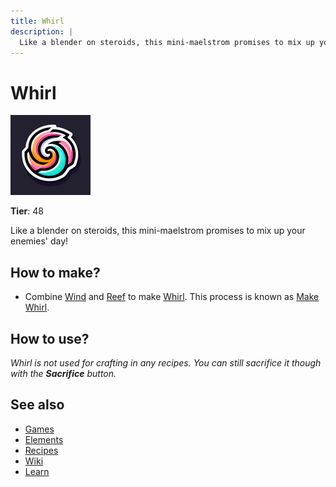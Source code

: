 ```yaml
---
title: Whirl
description: |
  Like a blender on steroids, this mini-maelstrom promises to mix up your enemies' day!
---
```

# Whirl

![](../images/item.whirl.png)

**Tier**: 48

Like a blender on steroids, this mini-maelstrom promises to mix up your enemies' day!

## How to make?

* Combine [Wind](/wiki/elements/wind) and [Reef](/wiki/elements/reef) to make [Whirl](/wiki/elements/whirl). This process is known as [Make Whirl](/wiki/recipes/make-whirl).

## How to use?

_Whirl is not used for crafting in any recipes. You can still sacrifice it though with the **Sacrifice** button._

## See also

* [Games](/wiki/games)
* [Elements](/wiki/elements)
* [Recipes](/wiki/recipes)
* [Wiki](/wiki/index)
* [Learn](/learn/index)